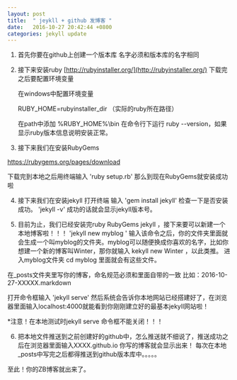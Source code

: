 ```yaml
---
layout: post
title:  " jeykll + github 发博客 "
date:   2016-10-27 20:42:44 +0800
categories: jekyll update
---
```


1. 首先你要在github上创建一个版本库
名字必须和版本库的名字相同
2. 接下来安装ruby
[http://rubyinstaller.org/](http://rubyinstaller.org/)
下载完之后要配置环境变量

    在windows中配置环境变量

    RUBY_HOME=rubyinstaller_dir （实际的ruby所在路径）

    在path中添加 %RUBY_HOME%\bin
在命令行下运行 ruby --version，如果显示ruby版本信息说明安装正常。
3. 接下来我们在安装RubyGems

https://rubygems.org/pages/download

下载完到本地之后用终端输入
'ruby setup.rb'
那么到现在RubyGems就安装成功啦

4. 接下来我们在安装jekyll
打开终端 输入
'gem install jekyll'
检查一下是否安装成功。
'jekyll -v'
成功的话就会显示jekyll版本号。

5. 目前为止，我们已经安装完ruby RubyGems jekyll ，接下来要可以新建一个本地博客啦！！！
'jekyll new myblog '
输入该命令之后，你的文件夹里面就会生成一个叫myblog的文件夹。myblog可以随便换成你喜欢的名字，比如你想建一个新的博客叫Winter，那你就输入 kekyll new Winter ，以此类推。
进入myblog文件夹 cd myblog
里面就会有这些文件。

在_posts文件夹里写你的博客，命名规范必须和里面自带的一致 比如：2016-10-27-XXXXX.markdown

打开命令框输入
'jekyll serve'
然后系统会告诉你本地网站已经搭建好了，在浏览器里面输入localhost:4000就能看到你刚刚建立好的最基本jekyll网站啦！

*注意！在本地测试时jekyll serve 命令框不能关闭！！！

6.  把本地文件推送到之前创建好的github中，怎么推送就不细说了，推送成功之后在浏览器里面输入XXXX.github.io 你写的博客就会显示出来！
每次在本地_posts中写完之后都得推送到github版本库中。。。。。

至此！你的ZB博客就出来了。